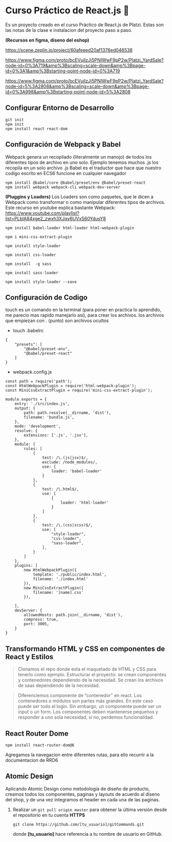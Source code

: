 # Curso Práctico de React.js :purple_heart:

Es un proyecto creado en el curso Práctico de React.js de Platzi. Estas son las notas de la clase e instalacion del proyecto paso a paso.

**(Recursos en figma, diseno del eshop)**

https://scene.zeplin.io/project/60afeeed20af1378ed046538

https://www.figma.com/proto/bcEVujIzJj5PNIWwF9pP2w/Platzi_YardSale?node-id=0%3A719&amp%3Bscaling=scale-down&amp%3Bpage-id=0%3A1&amp%3Bstarting-point-node-id=0%3A719

https://www.figma.com/proto/bcEVujIzJj5PNIWwF9pP2w/Platzi_YardSale?node-id=5%3A2808&amp%3Bscaling=scale-down&amp%3Bpage-id=0%3A998&amp%3Bstarting-point-node-id=5%3A2808

## Configurar Entorno de Desarrollo

```
git init
npm init
npm install react react-dom
```

## Configuración de Webpack y Babel

Webpack genera un recopilado (literalmente un manojo) de todos los diferentes tipos de archivo en uno solo. Ejemplo tenemos muchos .js los recopila en un solo archivo .js
Babel es el traductor que hace que nuestro codigo escrito en ECS6 funcione en cualquier navegador

```
npm install @babel/core @babel/preset/env @babel/preset-react
npm install webpack webpack-cli webpack-dev-server
```

**(Pluggins y Loaders)**
Los Loaders son como paquetes, que le dicen a Webpack como transformar o como manipular diferentes tipos de archivos.
Este recurso en youtube explica bastante Webpack: https://www.youtube.com/playlist?list=PLblA84xge2_zwxh3XJqy6UVxS60YdusY8

```
npm install babel-loader html-loader html-webpack-plugin

npm i mini-css-extract-plugin

npm install style-loader

npm install css-loader

npm install  -g sass

npm install sass-loader

npm install style-loader --save
```

## Configuración de Codigo

touch es un comando en la terminal (para poner en practica lo aprendido, me parecio mas rapido manejarlo asi), para crear los archivos.
los archivos que empiezan con . (punto) son archivos ocultos

- touch .babelrc

```
{
    "presets": [
        "@babel/preset-env",
        "@babel/preset-react"
    ]
}
```

- webpack.config.js

```
const path = require('path');
const HtmlWebpackPlugin = require('html-webpack-plugin');
const MiniCssExtractPlugin = require('mini-css-extract-plugin');

module.exports = {
	entry: './src/index.js',
	output: {
		path: path.resolve(__dirname, 'dist'),
		filename: 'bundle.js',
	},
	mode: 'development',
	resolve: {
		extensions: ['.js', '.jsx'],
	},
	module: {
		rules: [
			{
				test: /\.(js|jsx)$/,
				exclude: /node_modules/,
				use: {
					loader: 'babel-loader'
				}
			},
			{
				test: /\.html$/,
				use: [
					{
						loader: 'html-loader'
					}
				]
			},
			{
				test: /\.(css|scss)$/,
				use: [
					"style-loader",
					"css-loader",
					"sass-loader",
				],
			}
		]
	},
	plugins: [
		new HtmlWebpackPlugin({
			template: './public/index.html',
			filename: './index.html'
		}),
		new MiniCssExtractPlugin({
			filename: '[name].css'
		}),

	],
	devServer: {
		allowedHosts: path.join(__dirname, 'dist'),
		compress: true,
		port: 3005,
	}
}
```

## Transformando HTML y CSS en componentes de React y Estilos

> Clonamos el repo donde esta el maquetado de HTML y CSS para tenerlo como ejemplo.
> Estructurar el proyecto: se crean componentes y contenedores dependiendo de la necesidad.
> Se crean los archivos de saas dependiendo de la necesidad.

> Diferenciemos componente de “contenedor” en react. Los contenedores o módulos son partes más grandes. En este caso puede ser todo el login. Sin embargo, un componente puede ser un input o un form. Los componentes deben mantenerse pequeños y responder a uno sola necesidad, si no, perdemos funcionalidad.

## React Router Dome

```
npm install react-router-dom@6
```

Agregamos la navegacion entre diferentes rutas, para ello recurrir a la documentacion de RRD6

## Atomic Design

Aplicando Atomic Design como metodología de diseño de producto, creamos todos los componentes, paginas y layouts de acuerdo al diseno del shop, y de una vez integramos el header en cada una de las paginas.

1. Realizar un `git pull origin master` para obtener la última versión desde el repositorio en tu cuenta
   **HTTPS**

   ```
   git clone https://github.com/[tu_usuario]/gitCommands.git
   ```

   donde **[tu_usuario]** hace referencia a tu nombre de usuario en GitHub.
